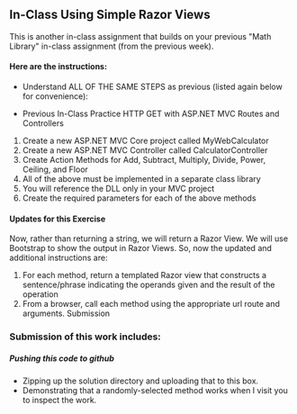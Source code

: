 ## In-Class Using Simple Razor Views

This is another in-class assignment that builds on your previous "Math Library" in-class assignment (from the previous week).

#### Here are the instructions:

* Understand ALL OF THE SAME STEPS as previous (listed again below for convenience):

* Previous In-Class Practice HTTP GET with ASP.NET MVC Routes and Controllers

1. Create a new ASP.NET MVC Core project called MyWebCalculator
2. Create a new ASP.NET MVC Controller called CalculatorController
3. Create Action Methods for Add, Subtract, Multiply, Divide, Power, Ceiling, and Floor
4. All of the above must be implemented in a separate class library
5. You will reference the DLL only in your MVC project
6. Create the required parameters for each of the above methods

#### Updates for this Exercise

Now, rather than returning a string, we will return a Razor View.  We will use Bootstrap to show the output in Razor Views.  So, now the updated and additional instructions are:

1. For each method, return a templated Razor view that constructs a sentence/phrase indicating the operands given and the result of the operation
2. From a browser, call each method using the appropriate url route and arguments.
Submission

### Submission of this work includes:

##### Pushing this code to github
* Zipping up the solution directory and uploading that to this box.
* Demonstrating that a randomly-selected method works when I visit you to inspect the work.